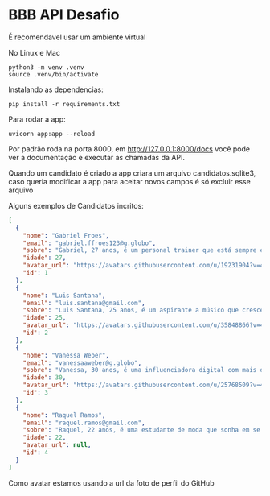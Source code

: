 # BBB API Desafio

É recomendavel usar um ambiente virtual

No Linux e Mac

```shell
python3 -m venv .venv
source .venv/bin/activate
```

Instalando as dependencias:

```shell
pip install -r requirements.txt
```

Para rodar a app:

```shell
uvicorn app:app --reload
```

Por padrão roda na porta 8000, em http://127.0.0.1:8000/docs você pode ver a documentação e executar as chamadas da API.

Quando um candidato é criado a app criara um arquivo candidatos.sqlite3, caso queria modificar a app para aceitar novos campos é só excluir esse arquivo

Alguns exemplos de Candidatos incritos:

````json
[
  {
    "nome": "Gabriel Froes",
    "email": "gabriel.ffroes123@g.globo",
    "sobre": "Gabriel, 27 anos, é um personal trainer que está sempre em busca do próximo desafio. Ele é apaixonado por atividades físicas e tem uma rotina intensa de treinos. Gabriel é competitivo, ambicioso e não mede esforços para alcançar seus objetivos. Ele está ansioso para participar do reality show e mostrar que pode vencer qualquer prova física que seja proposta.",
    "idade": 27,
    "avatar_url": "https://avatars.githubusercontent.com/u/19231904?v=4",
    "id": 1
  },
  {
    "nome": "Luis Santana",
    "email": "luis.santana@gmail.com",
    "sobre": "Luis Santana, 25 anos, é um aspirante a músico que cresceu em uma pequena cidade do interior. Ele abandonou a faculdade de direito para seguir seu sonho de se tornar um cantor. Luis é enérgico, confiante e nunca perde uma oportunidade de se apresentar. Ele está pronto para lutar por sua chance de se tornar uma estrela do pop em um reality show.",
    "idade": 25,
    "avatar_url": "https://avatars.githubusercontent.com/u/35848866?v=4",
    "id": 2
  },
  {
    "nome": "Vanessa Weber",
    "email": "vanessaaweber@g.globo",
    "sobre": "Vanessa, 30 anos, é uma influenciadora digital com mais de 1 milhão de seguidores nas redes sociais. Ela é uma mulher forte e confiante, que usa suas plataformas para inspirar outras mulheres a se amarem e se cuidarem. Vanessa é muito ligada à sua família e acredita que a união é a chave para o sucesso. Ela está animada para entrar no reality show e mostrar seu lado mais autêntico e vulnerável.",
    "idade": 30,
    "avatar_url": "https://avatars.githubusercontent.com/u/25768509?v=4r",
    "id": 3
  },
  {
    "nome": "Raquel Ramos",
    "email": "raquel.ramos@gmail.com",
    "sobre": "Raquel, 22 anos, é uma estudante de moda que sonha em se tornar uma designer renomada. Ela é uma jovem determinada, criativa e apaixonada por moda desde criança. Raquel tem um estilo único e está sempre experimentando novas tendências. Ela vê o reality show como uma oportunidade de mostrar seu talento para o mundo e provar que a moda é sua verdadeira paixão.",
    "idade": 22,
    "avatar_url": null,
    "id": 4
  }
]
````

Como avatar estamos usando a url da foto de perfil do GitHub